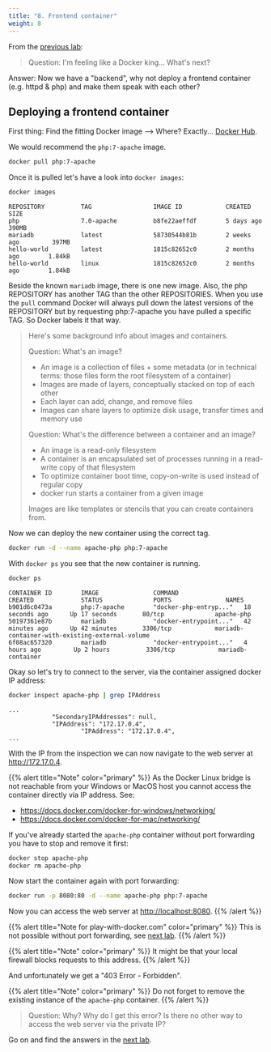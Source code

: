 ```yaml
---
title: "8. Frontend container"
weight: 8
---
```


From the [previous lab](../07/):

> Question: I'm feeling like a Docker king... What's next?

Answer: Now we have a "backend", why not deploy a frontend container (e.g. httpd & php) and make them speak with each other?


## Deploying a frontend container

First thing: Find the fitting Docker image --> Where? Exactly... [Docker Hub](https://hub.docker.com).

We would recommend the `php:7-apache` image.

```bash
docker pull php:7-apache
```

Once it is pulled let's have a look into `docker images`:

```bash
docker images
```

```
REPOSITORY          TAG                 IMAGE ID            CREATED             SIZE
php                 7.0-apache          b8fe22aeffdf        5 days ago          390MB
mariadb             latest              58730544b81b        2 weeks ago         397MB
hello-world         latest              1815c82652c0        2 months ago        1.84kB
hello-world         linux               1815c82652c0        2 months ago        1.84kB

```

Beside the known `mariadb` image, there is one new image. Also, the php REPOSITORY has another TAG than the other REPOSITORIES.
When you use the `pull` command Docker will always pull down the latest versions of the REPOSITORY but by requesting php:7-apache you have pulled a specific TAG.
So Docker labels it that way.

> Here's some background info about images and containers.
>
> Question: What's an image?
>
> * An image is a collection of files + some metadata (or in technical terms: those files form the root filesystem of a container)
> * Images are made of layers, conceptually stacked on top of each other
> * Each layer can add, change, and remove files
> * Images can share layers to optimize disk usage, transfer times and memory use
>
> Question: What's the difference between a container and an image?
>
> * An image is a read-only filesystem
> * A container is an encapsulated set of processes running in a read-write copy of that filesystem
> * To optimize container boot time, copy-on-write is used instead of regular copy
> * docker run starts a container from a given image
>
> Images are like templates or stencils that you can create containers from.

Now we can deploy the new container using the correct tag.

```bash
docker run -d --name apache-php php:7-apache
```

With `docker ps` you see that the new container is running.

```bash
docker ps
```

```
CONTAINER ID        IMAGE               COMMAND                  CREATED             STATUS              PORTS               NAMES
b901d6c0473a        php:7-apache        "docker-php-entryp..."   18 seconds ago      Up 17 seconds       80/tcp              apache-php
50197361e87b        mariadb             "docker-entrypoint..."   42 minutes ago      Up 42 minutes       3306/tcp            mariadb-container-with-existing-external-volume
6f08ac657320        mariadb             "docker-entrypoint..."   4 hours ago         Up 2 hours          3306/tcp            mariadb-container

```

Okay so let's try to connect to the server, via the container assigned docker IP address:

```bash
docker inspect apache-php | grep IPAddress
```

```
...
            "SecondaryIPAddresses": null,
            "IPAddress": "172.17.0.4",
                    "IPAddress": "172.17.0.4",
...
```

With the IP from the inspection we can now navigate to the web server at <http://172.17.0.4>.

{{% alert title="Note" color="primary" %}}
As the Docker Linux bridge is not reachable from your Windows or MacOS host you cannot access the container directly via IP address.
See:

* <https://docs.docker.com/docker-for-windows/networking/>
* <https://docs.docker.com/docker-for-mac/networking/>

If you've already started the `apache-php` container without port forwarding you have to stop and remove it first:

```bash
docker stop apache-php
docker rm apache-php
```

Now start the container again with port forwarding:

```bash
docker run -p 8080:80 -d --name apache-php php:7-apache
```

Now you can access the web server at <http://localhost:8080>.
{{% /alert %}}

{{% alert title="Note for play-with-docker.com" color="primary" %}}
This is not possible without port forwarding, see [next lab](../09/).
{{% /alert %}}

{{% alert title="Note" color="primary" %}}
It might be that your local firewall blocks requests to this address.
{{% /alert %}}

And unfortunately we get a "403 Error - Forbidden".

{{% alert title="Note" color="primary" %}}
Do not forget to remove the existing instance of the `apache-php` container.
{{% /alert %}}

> Question: Why? Why do I get this error? Is there no other way to access the web server via the private IP?

Go on and find the answers in the [next lab](../09/).
